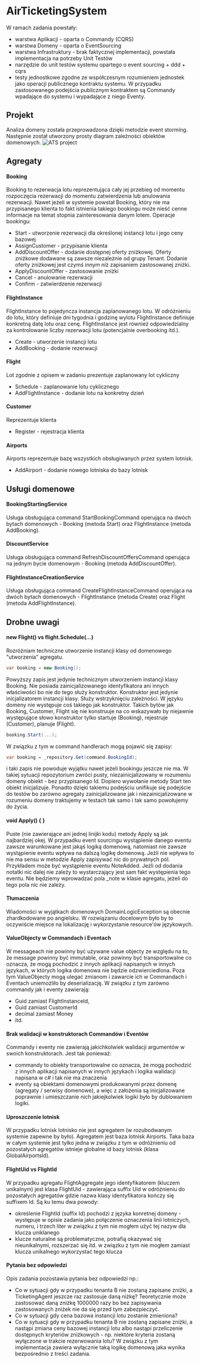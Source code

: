 ﻿# AirTicketingSystem

W ramach zadania powstały:
- warstwa Aplikacji - oparta o Commandy (CQRS)
- warstwa Domeny - oparta o EventSourcing
- warstwa Infrastruktury - brak faktycznej implementacji, powstała implementacja na potrzeby Unit Testów
- narzędzie do unit testów systemu opartego o event sourcing + ddd + cqrs
- testy jednostkowe zgodne ze współczesnym rozumieniem jednostek jako operacji publicznego kontraktu systemu. W przypadku zastosowanego podejścia publicznym kontraktem są Commandy wpadające do systemu i wypadające z niego Eventy.

## Projekt
Analiza domeny została przeprowadzona dzięki metodzie event storming. Następnie został utworzony prosty diagram zależności obiektów domenowych.
![ATS project](ats.png)

## Agregaty

#### Booking
Booking to rezerwacja lotu reprezentująca cały jej przebieg od momentu rozpoczęcia rezerwacji do momentu zatwierdzenia lub anulowania rezerwacji. Nawet jeżeli w systemie powstał Booking, który nie ma przypisanego klienta to fakt istnienia takiego bookingu może nieść cenne informacje na temat stopnia zainteresowania danym lotem.
Operacje bookingu:
- Start - utworzenie rezerwacji dla określonej instancji lotu i jego ceny bazowej
- AssignCustomer - przypisanie klienta
- AddDiscountOffer - dodanie dostępnej oferty zniżkowej. Oferty zniżkowe dodawane są zawsze niezależnie od grupy Tenant. Dodanie oferty zniżkowej jest czymś innym niż zapisaniem zastosowanej zniżki.
- ApplyDiscountOffer - zastosowanie zniżki
- Cancel - anulowanie rezerwacji
- Confirm - zatwierdzenie rezerwacji

#### FlightInstance
FlightInstance to pojedyncza instancja zaplanowanego lotu. W odróżnieniu do lotu, który definiuje dni tygodnia i godzinę wylotu FlightInstance definiuje konkretną datę lotu oraz cenę. FlightInstance jest również odpowiedzialny za kontrolowanie liczby rezerwacji lotu (potencjalnie overbooking itd.).
- Create - utworzenie instancji lotu
- AddBooking - dodanie rezerwacji

#### Flight
Lot zgodnie z opisem w zadaniu prezentuje zaplanowany lot cykliczny
- Schedule - zaplanowanie lotu cyklicznego
- AddFlightInstance - dodanie lotu na konkretny dzień

#### Customer
Reprezentuje klienta
- Register - rejestracja klienta

#### Airports
Airports reprezentuje bazę wszystkich obsługiwanych przez system lotnisk.
- AddAirport - dodanie nowego lotniska do bazy lotnisk

## Usługi domenowe

#### BookingStartingService
Usługa obsługująca command StartBookingCommand operująca na dwóch bytach domenowych - Booking (metoda Start) oraz FlightInstance (metoda AddBooking).

#### DiscountService
Usługa obsługująca command RefreshDiscountOffersCommand operująca na jednym bycie domenowym - Booking (metoda AddDiscountOffer).

#### FlightInstanceCreationService
Usługa obsługująca command CreateFlightInstanceCommand operująca na dwóch bytach domenowych - FlightInstance (metoda Create) oraz Flight (metoda AddFlightInstance).

## Drobne uwagi

#### new Flight() vs flight.Schedule(...)
Rozróżniam techniczne utworzenie instancji klasy od domenowego "utworzenia" agregatu.
```c#
var booking = new Booking();
````
Powyższy zapis jest jedynie technicznym utworzeniem instancji klasy Booking. Nie posiada zainicjalizowanego identyfikatora ani innych właściwości bo nie do tego służy konstruktor. Konstruktor jest jedynie inicjalizatorem instancji klasy. Służy wstrzyknięciu zależności. W języku domeny nie występuje coś takiego jak konstruktor. Takich bytów jak Booking, Customer, Flight się nie konstruuje na co wskazywało by niejawnie występujące słowo konstruktor tylko startuje (Booking), rejestruje (Customer), planuje (Flight).
```c#
booking.Start(...);
```
W związku z tym w command handlerach mogą pojawić się zapisy:
```c#
var booking = _repository.Get(command.BookingId);
```
i taki zapis nie powoduje wyjątku nawet jeżeli bookingu jeszcze nie ma. W takiej sytuacji repozytorium zwróci pusty, niezainicjalizowany w rozumeniu domeny obiekt - bez przypisanego Id. Dopiero wywołanie metody Start  ten obiekt inicjalizuje.
Ponadto dzięki takiemu podejściu unifikuje się podejście do testów bo zarówno agregaty zainicjalizowane jak i niezainicjalizowane w rozumeniu domeny traktujemy w testach tak samo i tak samo powołujemy do życia.

#### void Apply() { }
Puste (nie zawierające ani jednej linijki kodu) metody Apply są jak najbardziej okej. W przypadku event sourcingu wystąpienie danego eventu zawsze warunkowane jest jakąś logiką domenową, natomiast nie zawsze wystąpienie eventu wpływa na dalszą logikę domenową. Jeżli nie wpływa to nie ma sensu w metodzie Apply zapisywać nic do prywatnych pól.
Przykładem może być wystąpienie eventu NoteAdded. Jeżli od dodania notatki nic dalej nie zależy to wystarczający jest sam fakt występienia tego eventu. Nie będziemy wprowadzać pola _note w klasie agregatu, jeżeli do tego pola nic nie zależy.

#### Tłumaczenia
Wiadomości w wyjątkach domenowych DomainLogicException są obecnie zhardkodowane po angielsku. W rozwiązaniu docelowym było by to oczywiście miejsce na lokalizację i wykorzystanie resource'ów językowych.

#### ValueObjecty w Commandach i Eventach
W messageach nie powinny być używane value objecty ze względu na to, że message powinny być immutable, oraz powinny być transportowalne co oznacza, że mogą pochodzić z innych aplikacji napisanych w innych językach, w których logika domenowa nie będzie odzwierciedlona. Poza tym ValueObjecty mogą ulegać zmianom i zawarcie ich w Commandach i Eventach uniemożliło by deserializację. W związku z tym zarówno commandy jak i eventy zawierają:
- Guid zamiast FlightInstanceId,
- Guid zamiast CustomerId
- decimal zamiast Money
- itd.

#### Brak walidacji w konstruktorach Commandów i Eventów
Commandy i eventy nie zawierają jakichkolwiek walidacji argumentów w swoich konstruktorach.
Jest tak ponieważ:
- commandy to obiekty transportowalne co oznacza, że mogą pochodzić z innych aplikacji napisanych w innych językach i logika walidacji napisana w c# i tak nie ma znaczenia
- eventy są obiektami domenowymi produkowanymi przez domenę (agregaty / serwisy domenowe), a więc z założenia są inicjalizowane poprawnie i umieszczanie nich jakiejkolwiek logiki było by dublowaniem logiki.

#### Uproszczenie lotnisk
W przypadku lotnisk lotnisko nie jest agregatem (w rozubodwanym systemie zapewne by było). Agregatem jest baza lotnisk Airports. Taka baza w całym systemie jest tylko jedna w związku z tym w odróżnieniu od pozostałych agregatów istnieje globalne id bazy lotnisk (klasa GlobalAirportsId).

#### FlightUid vs FlightId
W przypadku agregatu FlightAggregate jego identyfikatorem (kluczem unikalnym) jest klasa FlightUid - zawierająca suffix Uid w odróżnieniu do pozostałych agregatów gdzie nazwa klasy identyfikatora kończy się suffixem Id.
Są ku temu dwa powody:
- określenie FlightId (suffix Id) pochodzi z języka konretnej domeny - występuje w opisie zadania jako połączenie oznaczenia linii lotniczych, numeru, i trzech liter w związku z tym nie mogłem użyć tej nazyw dla klucza uniklanego
- klucze naturalne są problematyczne, potrafią okazywać się nieunikalnymi, rozszerzać się itd. w związku z tym nie mogłem zamiast klucza unikalnego wykorzystać tego klucza

#### Pytania bez odpowiedzi
Opis zadania pozostawia pytania bez odpowiedzi np.:
- Co w sytuacji gdy w przypadku tenanta B nie zostaną zapisane zniżki, a TicketingAgent jeszcze raz zastosuje daną niżkę? Teoretycznie może zastosować daną zniżkę 1000000 razy bo bez zapisywania zastosowanych zniżek nie da się przed tym zabezpieczyć.
- Co w sytuacji gdy cena bazowa instancji lotu zostanie zmieniona?
- Co w sytuacji gdy w przypadku tenanta B nie zostaną zapisane zniżki, a nastąpi zmiana ceny bazowej instancji lotu albo nastąpi przeliczenie dostępnych kryteriów zniżkowych - np. niektóre kryteria zostaną wyłączone w trakcie rezerwowania lotu?
W związku z tym implementacja zawiera wyłącznie taką logikę domenową jaka wynika bezpośrednio z treści zadania.